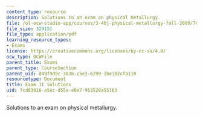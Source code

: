 ```yaml
---
content_type: resource
description: Solutions to an exam on physical metallurgy.
file: /ol-ocw-studio-app/courses/3-40j-physical-metallurgy-fall-2009/7cd83016a5ecd55ae8e7953528a55163_MIT3_40JF09_exam2_sol.pdf
file_size: 329151
file_type: application/pdf
learning_resource_types:
- Exams
license: https://creativecommons.org/licenses/by-nc-sa/4.0/
ocw_type: OCWFile
parent_title: Exams
parent_type: CourseSection
parent_uid: d49f9d9c-3036-c5e3-6299-1be182cfa110
resourcetype: Document
title: Exam II Solutions
uid: 7cd83016-a5ec-d55a-e8e7-953528a55163
---
```

Solutions to an exam on physical metallurgy.